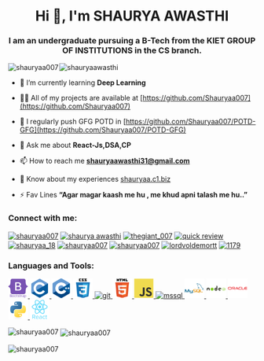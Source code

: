 <h1 align="center">Hi 👋, I'm SHAURYA AWASTHI</h1>
<h3 align="center">I am an undergraduate pursuing a B-Tech from the KIET GROUP OF INSTITUTIONS in the CS branch.</h3>
<img align="right" alt="shauryaawasthi" width="400" src="https://www.lambdatest.com/resources/images/news24.gif">

<p align="left"> <img src="https://komarev.com/ghpvc/?username=shauryaa007&label=Profile%20views&color=0e75b6&style=flat" alt="shauryaa007" /> </p>

- 🌱 I’m currently learning **Deep Learning**

- 👨‍💻 All of my projects are available at [https://github.com/Shauryaa007](https://github.com/Shauryaa007)

- 📝 I regularly push GFG POTD in [https://github.com/Shauryaa007/POTD-GFG](https://github.com/Shauryaa007/POTD-GFG)

- 💬 Ask me about **React-Js,DSA,CP**

- 📫 How to reach me **shauryaawasthi31@gmail.com**

- 📄 Know about my experiences [shauryaa.c1.biz](shauryaa.c1.biz)

- ⚡ Fav Lines **“Agar magar kaash me hu , me khud apni talash me hu..”**

<h3 align="left">Connect with me:</h3>
<p align="left">
<a href="https://twitter.com/shauryaa007" target="blank"><img align="center" src="https://raw.githubusercontent.com/rahuldkjain/github-profile-readme-generator/master/src/images/icons/Social/twitter.svg" alt="shauryaa007" height="30" width="40" /></a>
<a href="https://linkedin.com/in/shaurya awasthi" target="blank"><img align="center" src="https://raw.githubusercontent.com/rahuldkjain/github-profile-readme-generator/master/src/images/icons/Social/linked-in-alt.svg" alt="shaurya awasthi" height="30" width="40" /></a>
<a href="https://instagram.com/thegiant_007" target="blank"><img align="center" src="https://raw.githubusercontent.com/rahuldkjain/github-profile-readme-generator/master/src/images/icons/Social/instagram.svg" alt="thegiant_007" height="30" width="40" /></a>
<a href="https://www.youtube.com/c/quick review" target="blank"><img align="center" src="https://raw.githubusercontent.com/rahuldkjain/github-profile-readme-generator/master/src/images/icons/Social/youtube.svg" alt="quick review" height="30" width="40" /></a>
<a href="https://www.codechef.com/users/shauryaa_18" target="blank"><img align="center" src="https://cdn.jsdelivr.net/npm/simple-icons@3.1.0/icons/codechef.svg" alt="shauryaa_18" height="30" width="40" /></a>
<a href="https://www.hackerrank.com/shauryaa007" target="blank"><img align="center" src="https://raw.githubusercontent.com/rahuldkjain/github-profile-readme-generator/master/src/images/icons/Social/hackerrank.svg" alt="shauryaa007" height="30" width="40" /></a>
<a href="https://www.leetcode.com/shauryaa007" target="blank"><img align="center" src="https://raw.githubusercontent.com/rahuldkjain/github-profile-readme-generator/master/src/images/icons/Social/leet-code.svg" alt="shauryaa007" height="30" width="40" /></a>
<a href="https://auth.geeksforgeeks.org/user/lordvoldemortt" target="blank"><img align="center" src="https://raw.githubusercontent.com/rahuldkjain/github-profile-readme-generator/master/src/images/icons/Social/geeks-for-geeks.svg" alt="lordvoldemortt" height="30" width="40" /></a>
<a href="https://discord.gg/1179" target="blank"><img align="center" src="https://raw.githubusercontent.com/rahuldkjain/github-profile-readme-generator/master/src/images/icons/Social/discord.svg" alt="1179" height="30" width="40" /></a>
</p>

<h3 align="left">Languages and Tools:</h3>
<p align="left"> <a href="https://getbootstrap.com" target="_blank" rel="noreferrer"> <img src="https://raw.githubusercontent.com/devicons/devicon/master/icons/bootstrap/bootstrap-plain-wordmark.svg" alt="bootstrap" width="40" height="40"/> </a> <a href="https://www.cprogramming.com/" target="_blank" rel="noreferrer"> <img src="https://raw.githubusercontent.com/devicons/devicon/master/icons/c/c-original.svg" alt="c" width="40" height="40"/> </a> <a href="https://www.w3schools.com/cpp/" target="_blank" rel="noreferrer"> <img src="https://raw.githubusercontent.com/devicons/devicon/master/icons/cplusplus/cplusplus-original.svg" alt="cplusplus" width="40" height="40"/> </a> <a href="https://www.w3schools.com/css/" target="_blank" rel="noreferrer"> <img src="https://raw.githubusercontent.com/devicons/devicon/master/icons/css3/css3-original-wordmark.svg" alt="css3" width="40" height="40"/> </a> <a href="https://git-scm.com/" target="_blank" rel="noreferrer"> <img src="https://www.vectorlogo.zone/logos/git-scm/git-scm-icon.svg" alt="git" width="40" height="40"/> </a> <a href="https://www.w3.org/html/" target="_blank" rel="noreferrer"> <img src="https://raw.githubusercontent.com/devicons/devicon/master/icons/html5/html5-original-wordmark.svg" alt="html5" width="40" height="40"/> </a> <a href="https://developer.mozilla.org/en-US/docs/Web/JavaScript" target="_blank" rel="noreferrer"> <img src="https://raw.githubusercontent.com/devicons/devicon/master/icons/javascript/javascript-original.svg" alt="javascript" width="40" height="40"/> </a> <a href="https://www.microsoft.com/en-us/sql-server" target="_blank" rel="noreferrer"> <img src="https://www.svgrepo.com/show/303229/microsoft-sql-server-logo.svg" alt="mssql" width="40" height="40"/> </a> <a href="https://www.mysql.com/" target="_blank" rel="noreferrer"> <img src="https://raw.githubusercontent.com/devicons/devicon/master/icons/mysql/mysql-original-wordmark.svg" alt="mysql" width="40" height="40"/> </a> <a href="https://nodejs.org" target="_blank" rel="noreferrer"> <img src="https://raw.githubusercontent.com/devicons/devicon/master/icons/nodejs/nodejs-original-wordmark.svg" alt="nodejs" width="40" height="40"/> </a> <a href="https://www.oracle.com/" target="_blank" rel="noreferrer"> <img src="https://raw.githubusercontent.com/devicons/devicon/master/icons/oracle/oracle-original.svg" alt="oracle" width="40" height="40"/> </a> <a href="https://www.python.org" target="_blank" rel="noreferrer"> <img src="https://raw.githubusercontent.com/devicons/devicon/master/icons/python/python-original.svg" alt="python" width="40" height="40"/> </a> <a href="https://reactjs.org/" target="_blank" rel="noreferrer"> <img src="https://raw.githubusercontent.com/devicons/devicon/master/icons/react/react-original-wordmark.svg" alt="react" width="40" height="40"/> </a> </p>

<p><img align="left" src="https://github-readme-stats.vercel.app/api/top-langs?username=shauryaa007&show_icons=true&locale=en&layout=compact" alt="shauryaa007" /></p>

<p>&nbsp;<img align="center" src="https://github-readme-stats.vercel.app/api?username=shauryaa007&show_icons=true&locale=en" alt="shauryaa007" /></p>

<p><img align="center" src="https://github-readme-streak-stats.herokuapp.com/?user=shauryaa007&" alt="shauryaa007" /></p>
